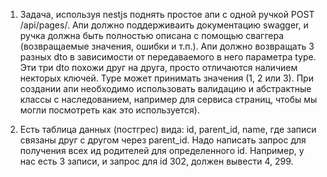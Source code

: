 1) Задача, используя nestjs поднять простое апи с одной ручкой POST /api/pages/.
Апи должно поддерживаить документацию swagger, и ручка должна быть полностью описана с помощью сваггера (возвращаемые значения, ошибки и т.п.).
Апи должно возвращать 3 разных dto в зависимости от передаваемого в него параметра type. Эти три dto похожи друг на друга, просто отличаются наличием некторых ключей.
Type может принимать значения (1, 2 или 3).
При создании апи необходимо использовать валидацию и абстрактные классы с наследованием, например для сервиса страниц, чтобы мы могли посмотреть как это используется).

2) Есть таблица данных (постгрес) вида: id, parent_id, name, где записи связаны друг с другом через parent_id.
Надо написать запрос для получения  всех ид родителей для определенного id.
Например, у нас есть 3 записи, и запрос для id 302, должен вывести 4, 299.